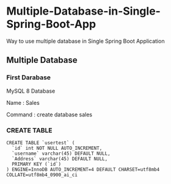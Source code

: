 # Multiple-Database-in-Single-Spring-Boot-App
Way to use multiple database in Single Spring Boot Application
## Multiple Database

### First Darabase
MySQL 8 Database

Name : Sales

Command : create database sales

### CREATE TABLE
``` 
CREATE TABLE `usertest` (
  `id` int NOT NULL AUTO_INCREMENT,
  `username` varchar(45) DEFAULT NULL,
  `Address` varchar(45) DEFAULT NULL,
  PRIMARY KEY (`id`)
) ENGINE=InnoDB AUTO_INCREMENT=4 DEFAULT CHARSET=utf8mb4 COLLATE=utf8mb4_0900_ai_ci
```
